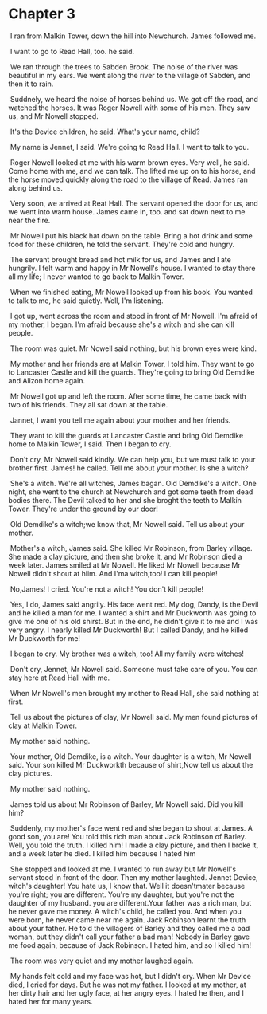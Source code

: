 # Chapter 3

​	I ran from Malkin Tower, down the hill into Newchurch. James followed me. 

​	I want to go to Read Hall, too. he said.

​	We ran through the trees to Sabden Brook. The noise of the river was beautiful in my ears. We went along the river to the village of Sabden, and then it to rain.

​	Suddnely, we heard the noise of horses behind us. We got off the road, and watched the horses. It was Roger Nowell with some of his men. They saw us, and Mr Nowell stopped.

​	It's the Device children, he said. What's your name, child?

​	My name is Jennet, I said. We're going to Read Hall. I want to talk to you.

​	Roger Nowell looked at me with his warm brown eyes. Very well, he said. Come home with me, and we can talk. The lifted me up on to his horse, and the horse moved quickly along  the road to the village of Read. James ran along behind us.

​	Very soon, we arrived at Reat Hall. The servant opened the door for us, and we went into warm house. James came in, too. and sat down next to me near the fire.

​	Mr Nowell put his black hat down on the table. Bring a hot drink and some food for these children, he told the servant. They're cold and hungry.

​	The servant brought bread and hot milk for us, and James and I ate hungrily. I felt warm and happy in Mr Nowell's house. I wanted to stay there all my life; I never wanted to go back to Malkin Tower.

​	When we finished eating, Mr Nowell looked up from his book. You wanted to talk to me, he said quietly. Well, I'm listening.

​	I got up, went across the room and stood in front of Mr Nowell. I'm afraid of my mother, I began. I'm afraid because she's a witch and she can kill people.

​	The room was quiet. Mr Nowell said nothing, but his brown eyes were kind.

​	My mother and her friends are at Malkin Tower, I told him. They want to go to Lancaster Castle and kill the guards. They're going to bring Old Demdike and Alizon home again.

​	Mr Nowell got up and left the room. After some time, he came back with two of his friends. They all sat down at the table.

​	Jannet, I want you tell me again about your mother and her friends.

​	They want to kill the guards at Lancaster Castle and bring Old Demdike home to Malkin Tower, I said. Then I began to cry.

​	Don't cry, Mr Nowell said kindly. We can help you, but we must talk to your brother first. James! he called. Tell me about your mother. Is she a witch?

​	She's a witch. We're all witches, James bagan. Old Demdike's a witch. One night, she went to the church at Newchurch and got some teeth from dead bodies there. The Devil talked to her and she broght the teeth to Malkin Tower. They're under the ground by our door!

​	Old Demdike's a witch;we know that, Mr Nowell said. Tell us about your mother.

​	Mother's a witch, James said. She killed Mr Robinson, from Barley village. She made a clay picture, and then she broke it, and Mr Robinson died a week later. James smiled at Mr Nowell. He liked Mr Nowell because Mr Nowell didn't shout at hiim. And I'ma witch,too! I can kill people!

​	No,James! I cried. You're not a witch! You don't kill people!

​	Yes, I do, James said angrily. His face went red. My dog, Dandy, is the Devil and he killed a man for me. I wanted a shirt and Mr Duckworth was going to give me one of his old shirst. But in the end, he didn't give it to me and I was very angry. I nearly killed Mr Duckworth! But I called Dandy, and he killed Mr Duckworth for me!

​	I began to cry. My brother was a witch, too! All my family were witches!

​	Don't cry, Jennet, Mr Nowell said. Someone must take care of you. You can stay here at Read Hall with me.

​	When Mr Nowell's men brought my mother to Read Hall, she said nothing at first.

​	Tell us about the pictures of clay, Mr Nowell said. My men found pictures of clay at Malkin Tower.

​	My mother said nothing.

​	Your mother, Old Demdike, is a witch. Your daughter is a witch, Mr Nowell said. Your son killed Mr Duckworkth because of shirt,Now tell us about the clay pictures.

​	My mother said nothing.

​	James told us about Mr Robinson of Barley, Mr Nowell said. Did you kill him?

​	Suddenly, my mother's face went red and she began to shout at James. A good son, you are! You told this rich man about Jack Robinson of Barley. Well, you told the truth. I killed him! I made a clay picture, and then I broke it, and a week later he died. I killed him because I hated him

​	She stopped and looked at me. I wanted to run away but Mr Nowell's servant stood in front of the door. Then my mother laughted. Jennet Device, witch's daughter! You hate us, I know that. Well it doesn'tmater because you're right; you are different. You're my daughter, but you're not the daughter of my husband. you are different.Your father was a rich man, but he never gave me money. A witch's child, he called you. And when you were born, he never came near me again. Jack Robinson learnt the truth about your father. He told the villagers of Barley and they called me a bad woman, but they didn't call your father a bad man! Nobody in Barley gave me food again, because of Jack Robinson. I hated him, and so I killed him!

​	The room was very quiet and my mother laughed again.

​	My  hands felt cold and my face was hot, but I didn't cry. When Mr Device died, I cried for days. But he was not my father. I looked at my mother, at her dirty hair and her ugly face, at her angry eyes. I hated he then, and I hated her for many years.